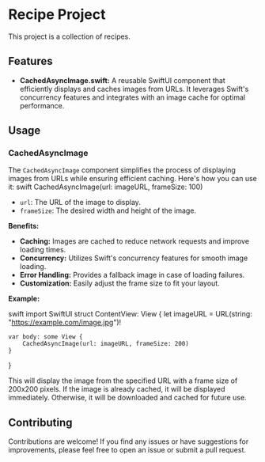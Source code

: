 # Recipe Project

This project is a collection of recipes.

## Features

* **CachedAsyncImage.swift:** A reusable SwiftUI component that efficiently displays and caches images from URLs. It leverages Swift's concurrency features and integrates with an image cache for optimal performance.

## Usage

### CachedAsyncImage

The `CachedAsyncImage` component simplifies the process of displaying images from URLs while ensuring efficient caching. Here's how you can use it:
swift CachedAsyncImage(url: imageURL, frameSize: 100)
* `url`: The URL of the image to display.
* `frameSize`: The desired width and height of the image.

**Benefits:**

* **Caching:** Images are cached to reduce network requests and improve loading times.
* **Concurrency:**  Utilizes Swift's concurrency features for smooth image loading.
* **Error Handling:** Provides a fallback image in case of loading failures.
* **Customization:** Easily adjust the frame size to fit your layout.

**Example:**

swift import SwiftUI
struct ContentView: View { let imageURL = URL(string: "https://example.com/image.jpg")!

    var body: some View {
        CachedAsyncImage(url: imageURL, frameSize: 200)
    }
}

This will display the image from the specified URL with a frame size of 200x200 pixels. If the image is already cached, it will be displayed immediately. Otherwise, it will be downloaded and cached for future use.


## Contributing

Contributions are welcome! If you find any issues or have suggestions for improvements, please feel free to open an issue or submit a pull request.

